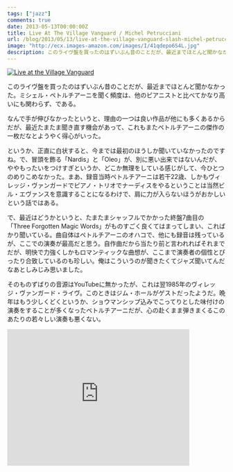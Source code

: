 ```yaml
---
tags: ["jazz"]
comments: true
date: 2013-05-13T00:00:00Z
title: Live At The Village Vanguard / Michel Petrucciani
url: /blog/2013/05/13/live-at-the-village-vanguard-slash-michel-petrucciani/
image: "http://ecx.images-amazon.com/images/I/41qdepo6S4L.jpg"
description: このライヴ盤を買ったのはずいぶん昔のことだが、最近までほとんど聞かなかった。ミシェル・ペトルチアーニを聞く頻度は、他のピアニストと比べてかなり高いにも関わらず、である。
---
```

<a href="http://www.amazon.co.jp/exec/obidos/ASIN/B00006CTH7/myhumangetsme-22/ref=nosim/" name="amazletlink" target="_blank"><img src="http://ecx.images-amazon.com/images/I/41qdepo6S4L.jpg" alt="Live at the Village Vanguard" style="border: none;" /></a>

このライヴ盤を買ったのはずいぶん昔のことだが、最近までほとんど聞かなかった。ミシェル・ペトルチアーニを聞く頻度は、他のピアニストと比べてかなり高いにも関わらず、である。

なんで手が伸びなかったというと、理由の一つは良い作品が他にも多くあるからだが、最近たまたま聞き直す機会があって、これもまたペトルチアーニの傑作の一枚だなとようやく得心がいった。

というか、正直に白状すると、今までは最初のほうしか聞いていなかったのですね。で、冒頭を飾る「Nardis」と「Oleo」が、別に悪い出来ではないんだが、ややもったいをつけすぎというか、どこか無理をしている感じがして、今ひとつのめりこめなかった。まあ、録音当時ペトルチアーニは若干22歳、しかもヴィレッジ・ヴァンガードでピアノ・トリオでナーディスをやるということは当然ビル・エヴァンスを意識することになるわけで、肩に力が入らないほうがおかしいという話ではある。

で、最近はどうかというと、たまたまシャッフルでかかった終盤7曲目の「Three Forgotten Magic Words」がものすごく良くてはまってしまい、こればかり聞いている。曲自体はペトルチアーニのオハコで、他にも録音は残っているが、ここでの演奏が最高だと思う。自作曲だから当たり前と言われればそれまでだが、明快で力強くしかもロマンティックな曲想が、ここまで演奏者の個性とぴったり合致しているのも珍しい。俺はこういうのが聞きたくてジャズ聞いてんだなあとしみじみ思いました。

そのものずばりの音源はYouTubeに無かったが、これは翌1985年のヴィレッジ・ヴァンガード・ライヴ。このときはジム・ホールがゲストだったようだ。晩年はもう少しくどくというか、ショウマンシップ込みでこってりとした味付けの演奏をすることが多くなったペトルチアーニだが、心の赴くまま弾きまくるこのあたりの若々しい演奏も悪くない。

<iframe width="420" height="315" src="https://www.youtube.com/embed/pFSJRweutIY" frameborder="0" allowfullscreen></iframe>
